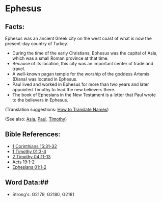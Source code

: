 # Ephesus #

## Facts: ##

Ephesus was an ancient Greek city on the west coast of what is now the present-day country of Turkey.

* During the time of the early Christians, Ephesus was the capital of Asia, which was a small Roman province at that time.
* Because of its location, this city was an important center of trade and travel.
* A well-known pagan temple for the worship of the goddess Artemis (Diana) was located in Ephesus.
* Paul lived and worked in Ephesus for more than two years and later appointed Timothy to lead the new believers there.
* The book of Ephesians in the New Testament is a letter that Paul wrote to the believers in Ephesus.

(Translation suggestions: [How to Translate Names](rc://en/ta/man/translate/translate-names))

(See also: [Asia](../other/asia.md), [Paul](../other/paul.md), [Timothy](../other/timothy.md))

## Bible References: ##

* [1 Corinthians 15:31-32](rc://en/tn/help/1co/15/31)
* [1 Timothy 01:3-4](rc://en/tn/help/1ti/01/03)
* [2 Timothy 04:11-13](rc://en/tn/help/2ti/04/11)
* [Acts 19:1-2](rc://en/tn/help/act/19/01)
* [Ephesians 01:1-2](rc://en/tn/help/eph/01/01)

## Word Data:##

* Strong's: G2179, G2180, G2181


